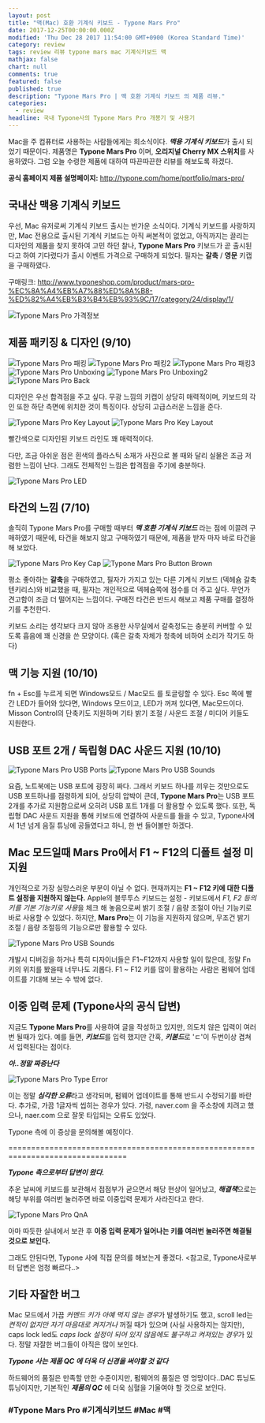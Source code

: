 ```yaml
---
layout: post
title: "맥(Mac) 호환 기계식 키보드 - Typone Mars Pro"
date: 2017-12-25T00:00:00.000Z
modified: 'Thu Dec 28 2017 11:54:00 GMT+0900 (Korea Standard Time)'
category: review
tags: review 리뷰 typone mars mac 기계식키보드 맥
mathjax: false
chart: null
comments: true
featured: false
published: true
description: "Typone Mars Pro | 맥 호환 기계식 키보드 의 제품 리뷰."
categories:
  - review
headline: 국내 Typone사의 Typone Mars Pro 개봉기 및 사용기
---
```

Mac을 주 컴퓨터로 사용하는 사람들에게는 희소식이다. ***맥용 기계식 키보드***가 출시 되었기 때문이다.
제품명은 **Typone Mars Pro** 이며, **오리지널 Cherry MX 스위치**를 사용하였다.
그럼 오늘 수령한 제품에 대하여 따끈따끈한 리뷰를 해보도록 하겠다.

**공식 홈페이지 제품 설명페이지:**
http://typone.com/home/portfolio/mars-pro/

## 국내산 맥용 기계식 키보드

우선, Mac 유저로써 기계식 키보드 출시는 반가운 소식이다.
기계식 키보드를 사랑하지만, Mac 전용으로 출시된 기계식 키보드는 아직 써본적이 없었고,
아직까지는 끌리는 디자인의 제품을 찾지 못하여 고민 하던 찰나,
**Typone Mars Pro** 키보드가 곧 출시된다고 하여 기다렸다가 출시 이벤트 가격으로 구매하게 되었다.
필자는 **갈축** / **영문** 키캡을 구매하였다.

구매링크: http://www.typoneshop.com/product/mars-pro-%EC%8A%A4%EB%A7%88%ED%8A%B8-%ED%82%A4%EB%B3%B4%EB%93%9C/17/category/24/display/1/

![Typone Mars Pro 가격정보]({{site.baseurl}}/images/2017-12-25-Typone-Mars-Pro-리뷰/typone_keyboard.png)

## 제품 패키징 & 디자인 (9/10)

![Typone Mars Pro 패킹]({{site.baseurl}}/images/2017-12-25-Typone-Mars-Pro-리뷰/IMG_20171225_190316.JPG)
![Typone Mars Pro 패킹2]({{site.baseurl}}/images/2017-12-25-Typone-Mars-Pro-리뷰/IMG_20171225_190418.JPG)
![Typone Mars Pro 패킹3]({{site.baseurl}}/images/2017-12-25-Typone-Mars-Pro-리뷰/IMG_20171225_190451.JPG)
![Typone Mars Pro Unboxing]({{site.baseurl}}/images/2017-12-25-Typone-Mars-Pro-리뷰/IMG_20171225_190550.JPG)
![Typone Mars Pro Unboxing2]({{site.baseurl}}/images/2017-12-25-Typone-Mars-Pro-리뷰/IMG_20171225_190605.JPG)
![Typone Mars Pro Back]({{site.baseurl}}/images/2017-12-25-Typone-Mars-Pro-리뷰/IMG_20171225_190731.JPG)

디자인은 우선 합격점을 주고 싶다.
무광 느낌의 키캡이 상당히 매력적이며, 키보드의 각인 또한 하단 측면에 위치한 것이 특징이다.
상당히 고급스러운 느낌을 준다.

![Typone Mars Pro Key Layout]({{site.baseurl}}/images/2017-12-25-Typone-Mars-Pro-리뷰/IMG_20171225_190648.JPG)
![Typone Mars Pro Key Layout]({{site.baseurl}}/images/2017-12-25-Typone-Mars-Pro-리뷰/IMG_20171225_190653.JPG)


빨간색으로 디자인된 키보드 라인도 꽤 매력적이다.

다만, 조금 아쉬운 점은 흰색의 플라스틱 소재가 사진으로 볼 때와 달리 실물은 조금 저렴한 느낌이 난다.
그래도 전체적인 느낌은 합격점을 주기에 충분하다.

![Typone Mars Pro LED]({{site.baseurl}}/images/2017-12-25-Typone-Mars-Pro-리뷰/IMG_20171225_191451.JPG)


## 타건의 느낌 (7/10)


솔직히 Typone Mars Pro를 구매할 때부터 ***맥 호환 기계식 키보드*** 라는 점에 이끌려 구매하였기 때문에,
타건을 해보지 않고 구매하였기 때문에, 제품을 받자 마자 바로 타건을 해 보았다.

![Typone Mars Pro Key Cap]({{site.baseurl}}/images/2017-12-25-Typone-Mars-Pro-리뷰/IMG_20171225_191224.JPG)
![Typone Mars Pro Button Brown]({{site.baseurl}}/images/2017-12-25-Typone-Mars-Pro-리뷰/IMG_20171225_191242.JPG)

평소 좋아하는 **갈축**을 구매하였고, 필자가 가지고 있는 다른 기계식 키보드 (덱헤슘 갈축 텐키리스)와 비교했을 때, 필자는 개인적으로 덱헤슘쪽에 점수를 더 주고 싶다. 무언가 견고함이 조금 더 떨어지는 느낌이다. 구매전 타건은 반드시 해보고 제품 구매를 결정하기를 추천한다.

키보드 소리는 생각보다 크지 않아 조용한 사무실에서 갈축정도는 충분히 커버할 수 있도록 흡음에 꽤 신경을 쓴 모양이다. (혹은 갈축 자체가 청축에 비하여 소리가 작기도 하다)

## 맥 기능 지원 (10/10)


fn + Esc를 누르게 되면 Windows모드 / Mac모드 를 토글링할 수 있다. Esc 쪽에 빨간 LED가 들어와 있다면, Windows 모드이고, LED가 꺼져 있다면, Mac모드이다. Misson Control의 단축키도 지원하며 기타 밝기 조절 / 사운드 조절 / 미디어 키들도 지원한다.

## USB 포트 2개 / 독립형 DAC 사운드 지원 (10/10)

![Typone Mars Pro USB Ports]({{site.baseurl}}/images/2017-12-25-Typone-Mars-Pro-리뷰/IMG_20171225_190903.JPG)
![Typone Mars Pro USB Sounds]({{site.baseurl}}/images/2017-12-25-Typone-Mars-Pro-리뷰/IMG_20171225_191007.JPG)

요즘, 노트북에는 USB 포트에 굉장히 짜다. 그래서 키보드 하나를 끼우는 것만으로도 USB 포트하나를 점령하게 되어, 상당히 압박이 큰데, **Typone Mars Pro**는 USB 포트 2개를 추가로 지원함으로써 오히려 USB 포트 1개를 더 활용할 수 있도록 했다. 또한, 독립형 DAC 사운드 지원을 통해 키보드에 연결하여 사운드를 들을 수 있고, Typone사에서 1년 넘게 음질 튜닝에 공들였다고 하니, 한 번 들어볼만 하겠다.

## Mac 모드일때 Mars Pro에서 F1 ~ F12의 디폴트 설정 미지원

개인적으로 가장 실망스러운 부분이 아닐 수 없다.
현재까지는 **F1 ~ F12 키에 대한 디폴트 설정을 지원하지 않는다.**
Apple의 블루투스 키보드는 설정 - 키보드에서
*F1, F2 등의 키를 기본 기능키로 사용*을 체크 해 놓음으로써 밝기 조절 / 음량 조절이 아닌 기능키로 바로 사용할 수 있었다.
하지만, **Mars Pro**는 이 기능을 지원하지 않으며, 무조건 밝기 조절 / 음량 조절등의 기능으로만 활용할 수 있다.

![Typone Mars Pro USB Sounds]({{site.baseurl}}/images/2017-12-25-Typone-Mars-Pro-리뷰/Typone_doesnt_support_functionkeys.JPG)

개발시 디버깅을 하거나 특히 디자이너들은 F1~F12까지 사용할 일이 많은데, 정말 Fn 키의 위치를 봤을때 너무나도 괴롭다.
F1 ~ F12 키를 많이 활용하는 사람은 펌웨어 업데이트를 기대해 보는 수 밖에 없다.

## 이중 입력 문제 (Typone사의 공식 답변)

지금도 **Typone Mars Pro**를 사용하여 글을 작성하고 있지만, 의도치 않은 입력이 여러번 될때가 있다.
예를 들면, ***키보드***를 입력 했지만 간혹, ***키볻드***로 'ㄷ'이 두번이상 겹쳐서 입력된다는 점이다.

***아..정말 짜증난다***

![Typone Mars Pro Type Error]({{site.baseurl}}/images/2017-12-25-Typone-Mars-Pro-리뷰/typone_marspro_type_error.png)

이는 정말 ***심각한 오류***라고 생각되며, 펌웨어 업데이트를 통해 반드시 수정되기를 바란다.
추가로, 가끔 1글자씩 씹히는 경우가 있다.
가령, naver.com 을 주소창에 치려고 했으나, naer.com 으로 잘못 타입되는 오류도 있었다.

Typone 측에 이 증상을 문의해볼 예정이다.

================================================================================

***Typone 측으로부터 답변이 왔다.***

추운 날씨에 키보드를 보관해서 접점부가 굳으면서 해당 현상이 일어났고,
***해결책***으로는 해당 부위를 여러번 눌러주면 바로 이중입력 문제가 사라진다고 한다.

![Typone Mars Pro QnA]({{site.baseurl}}/images/2017-12-25-Typone-Mars-Pro-리뷰/teddy_captured_20171228115025.jpg)

아마 따듯한 실내에서 보관 후 **이중 입력 문제가 일어나는 키를 여러번 눌러주면 해결될 것으로 보인다.**

그래도 안된다면, Typone 사에 직접 문의를 해보는게 좋겠다.
<참고로, Typone사로부터 답변은 엄청 빠르다..>

## 기타 자잘한 버그

Mac 모드에서 가끔 *커멘드 키가 아예 먹지 않는 경우*가 발생하기도 했고,
scroll led는 *켠적이 없지만 자기 마음대로 켜지거나* 꺼질 때가 있으며 (사실 사용하지는 않지만),
caps lock led도 *caps lock 설정이 되어 있지 않음에도 불구하고 켜져있는 경우*가 있다.
정말 자잘한 버그들이 아직은 많이 보인다.

***Typone 사는 제품 QC 에 더욱 더 신경을 써야할 것 같다***

하드웨어의 품질은 만족할 만한 수준이지만,
펌웨어의 품질은 영 엉망이다..DAC 튜닝도 튜닝이지만, 기본적인 ***제품의 QC*** 에 더욱 심혈을 기울여야 할 것으로 보인다.









### #Typone Mars Pro #기계식키보드 #Mac #맥
